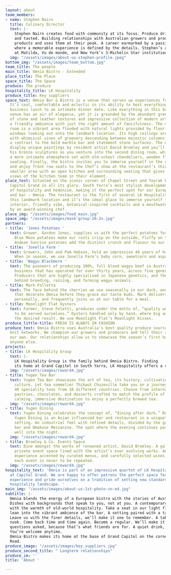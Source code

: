 ```yaml
---
layout: about
team_members:
- name: Stephen Nairn
  title: Culinary Director
  text: |-
    Stephen Nairn creates food with community at its focus. Produce driven dishes with stories to be heard
    and tasted. Building relationships with Australian growers and producers, Stephen sources the best
    products and uses them at their peak. A career earmarked by a passion for every aspect of hospitality,
    where a memorable experience is defined by the details. Stephen’s award winning career has found him
    at Matilda, Vu de monde, and New York’s 3-Michelin Star institution, Eleven Madison Park.
  img: "/assets/images/about-us-stephen-profile.jpeg"
bottom_img: "/assets/images/team_bottom.jpg"
team_title: The people
main_title: Omnia Bistro - Extended
place_title: The Place
space_title: The Space
produce: The produce
hospitality_title: LK Hospitality
produce_title: Key suppliers
space_text: Omnia Bar & Bistro is a venue that serves up experiences for every mood.
  It’s cool, comfortable and eclectic in its ability to host everything from a bustling
  business lunch to an intimate dinner date. Like everything in this building, the
  venue has an air of elegance, yet it is grounded by the abundant greenery, variety
  of stone and leather textures and impressive collection of modern artwork. It’s
  a friendly ambience with just the right amount of fancifulness. The main dining
  room is a vibrant area flooded with natural lights provided by floor-to-ceiling
  windows looking out onto the landmark location. Its high ceilings are decorated
  with whimsical vines of greenery descending between majestic columns and providing
  a contrast to the bold marble bar and statement stone surfaces. The walls of Omnia
  display unique paintings by resident artist David Bromley and you’ll also come across
  his bronze sculptures as you venture into the second dining room, which provides
  a more intimate atmosphere set with old-school chandeliers, wooden floors and leather
  seating. Finally, the bistro invites you to immerse yourself in the culinary experience
  and enjoy front row seats to the Chef’s show at the restaurant’s third space – a
  smaller area with an open kitchen and surrounding seating that gives uninterrupted
  views of the kitchen team in their element.
place_text: Situated on the iconic corner of Chapel Street and Toorak Road is the
  Capitol Grand in all its glory. South Yarra’s most stylish development is the epitome
  of hospitality and hedonism, making it the perfect spot for our European style bistro
  and bar – Omnia. The restaurant is the first of several LK Hospitality venues at
  this landmark location and it’s the ideal place to immerse yourself in the stunning
  interior, friendly vibe, botanical-inspired cocktails and a mouthwatering menu curated
  by an award-winning chef.
place_img: "/assets/images/food_main.jpg"
space_img: "/assets/images/mask-group-20-2x.jpg"
partners:
- title: 'Jones Potatoes '
  text: Grower, Gordon Jones, supplies us with the perfect potatoes for every dish.
    Blue Moon potatoes make our rosti crisp on the outside, fluffy on the inside.
    Andean Sunrise potatoes add the distinct crunch and flavour to our gaufrettes.
- title: 'Jonella Farm '
  text: Growers, John and Pam Hobson, hold an impressive 40 years of hands-on knowledge.
    When in season, we use Jonella Farm’s baby corn, sweetcorn and asparagus.
- title: 'Wagyu Blackmore '
  text: The pioneers of producing 100%, full blood wagyu beef in Australia. A family
    business that has operated for over thirty years, across five generations of farmers.
    Producers that are highly specialised in Japanese genetics, and the methodology
    behind breeding, raising, and farming wagyu animals.
- title: Mark Folletta
  text: The face behind the cherries we use seasonally in our duck, and the pumpkins
    that decorate Omnia before they grace our taste buds. Mark delivers his produce
    personally, and frequently joins us at our table for a meal.
- title: Moonlight Flat Oysters
  text: Farmer, Steve Feletti, produces under the motto of, “quality we would wish
    to be served ourselves.” Oysters handled only by hand, where big and bulk isn’t
    the desired result. We use Moonlight Flat’s Moonlight Kisses.
produce_little-title: FRESH IS ALWAYS IN FASHION
produce_text: Omnia Bistro uses Australia’s best quality produce sourced through tight
  knit networks. We champion our growers and producers and tell their stories alongside
  our own. Our relationships allow us to showcase the season’s first harvest before
  anyone else.
projects:
- title: LK Hospitality Group
  text: |-
    LK Hospitality Group is the family behind Omnia Bistro. Finding
    its home at Grand Capitol in South Yarra, LK Hospitality offers a range of culinary experiences through its suite of restaurants. Each venue has a personality that speaks to a different moment, with a universal promise of quality, service, and attention to detail.
  img: "/assets/images/reward4.jpg"
- title: Yugen Tea Bar
  text: Yugen Tea Bar showcases the art of tea, its history, cultivation, and rich
    culture. Let tea sommelier Thibaut Chuzeville take you on a journey with over
    40 speciality teas from 10 different countries. Choose from internationally inspired
    pastries, chocolates, and desserts crafted to match the profile of each cup. A
    calming, immersive destination to enjoy a perfectly brewed tea.
  img: "/assets/images/reward4.jpg"
- title: Yugen Dining
  text: Yugen Dining celebrates the concept of, “dining after dark.” Recently established,
    Yugen Dining is an Asian influenced bar and restaurant in a uniquely underground
    setting. An industrial feel with refined details, divided by the ground floor
    bar and Omakase Mezzanine. The spot where the evening continues past dinner, and
    well into the night.
  img: "/assets/images/reward4.jpg"
- title: Bromley & Co. Events Space
  text: Dine amongst the works of renowned artist, David Bromley. A gallery turned
    private event space lined with the artist’s ever evolving works. An inimitable
    experience accented by curated menus, and carefully selected wines, to ensure
    each event is never to be repeated.
  img: "/assets/images/reward4.jpg"
hospitality_text: 'Omnia is part of an impressive quartet of LK Hospitality venues
  at Capitol Grand. We are happy to offer patrons the perfect space for a memorable
  experience and pride ourselves on a tradition of setting new standards in the Australian
  hospitality landscape. '
main_img: "/assets/images/about-us-1st-photo-sn-ed.jpg"
subtitle: |-
  Omnia blends the energy of a European bistro with the stories of Australia’s best growers and producers.
  Dishes with backgrounds that speak to you, not at you. A contemporary take on culinary classics served
  with the warmth of old-world hospitality. Take a seat in our light filled Conservatory, cosy Barrel Room, or
  lean into the vibrant ambience of the bar. A setting paired with a taste to answer the call of any occasion.
  Leave us with the finer details, we’ll make it one to remember. A table for one, or for ten. Take a familiar
  nook. Come back time and time again. Become a regular. We’ll make it how you like without any
  questions asked, because that’s what friends are for. A quiet drink, a long meal, or just dessert. Stop by.
  You’re welcome anytime.
  Omnia Bistro makes its home at the base of Grand Capitol on the corner of Chapel Street and Toorak
  Road.
produce_image: "/assets/images/key_suppliers.jpg"
produce_second_title: " Longterm relationships"
produce_im: ''
title: 'About '

---
```

